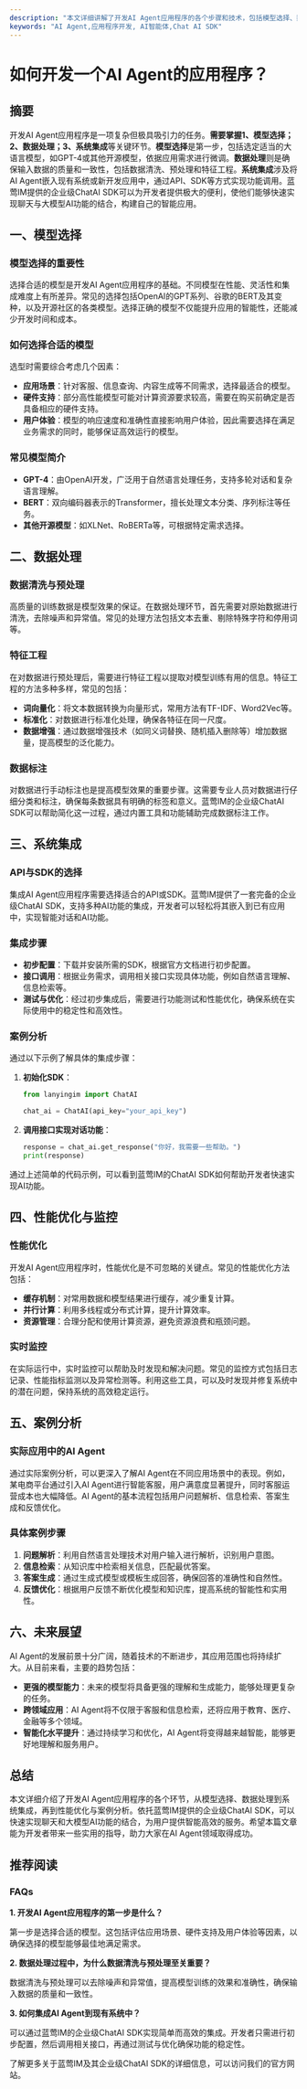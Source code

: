 ```yaml
---
description: "本文详细讲解了开发AI Agent应用程序的各个步骤和技术，包括模型选择、数据处理、系统集成等。"
keywords: "AI Agent,应用程序开发, AI智能体,Chat AI SDK"
---
```

# 如何开发一个AI Agent的应用程序？

## 摘要

开发AI Agent应用程序是一项复杂但极具吸引力的任务。**需要掌握1、模型选择；2、数据处理；3、系统集成**等关键环节。**模型选择**是第一步，包括选定适当的大语言模型，如GPT-4或其他开源模型，依据应用需求进行微调。**数据处理**则是确保输入数据的质量和一致性，包括数据清洗、预处理和特征工程。**系统集成**涉及将AI Agent嵌入现有系统或新开发应用中，通过API、SDK等方式实现功能调用。蓝莺IM提供的企业级ChatAI SDK可以为开发者提供极大的便利，使他们能够快速实现聊天与大模型AI功能的结合，构建自己的智能应用。

## 一、模型选择

### 模型选择的重要性

选择合适的模型是开发AI Agent应用程序的基础。不同模型在性能、灵活性和集成难度上有所差异。常见的选择包括OpenAI的GPT系列、谷歌的BERT及其变种，以及开源社区的各类模型。选择正确的模型不仅能提升应用的智能性，还能减少开发时间和成本。

### 如何选择合适的模型

选型时需要综合考虑几个因素：

- **应用场景**：针对客服、信息查询、内容生成等不同需求，选择最适合的模型。
- **硬件支持**：部分高性能模型可能对计算资源要求较高，需要在购买前确定是否具备相应的硬件支持。
- **用户体验**：模型的响应速度和准确性直接影响用户体验，因此需要选择在满足业务需求的同时，能够保证高效运行的模型。

### 常见模型简介

- **GPT-4**：由OpenAI开发，广泛用于自然语言处理任务，支持多轮对话和复杂语言理解。
- **BERT**：双向编码器表示的Transformer，擅长处理文本分类、序列标注等任务。
- **其他开源模型**：如XLNet、RoBERTa等，可根据特定需求选择。

## 二、数据处理

### 数据清洗与预处理

高质量的训练数据是模型效果的保证。在数据处理环节，首先需要对原始数据进行清洗，去除噪声和异常值。常见的处理方法包括文本去重、剔除特殊字符和停用词等。

### 特征工程

在对数据进行预处理后，需要进行特征工程以提取对模型训练有用的信息。特征工程的方法多种多样，常见的包括：

- **词向量化**：将文本数据转换为向量形式，常用方法有TF-IDF、Word2Vec等。
- **标准化**：对数据进行标准化处理，确保各特征在同一尺度。
- **数据增强**：通过数据增强技术（如同义词替换、随机插入删除等）增加数据量，提高模型的泛化能力。

### 数据标注

对数据进行手动标注也是提高模型效果的重要步骤。这需要专业人员对数据进行仔细分类和标注，确保每条数据具有明确的标签和意义。蓝莺IM的企业级ChatAI SDK可以帮助简化这一过程，通过内置工具和功能辅助完成数据标注工作。

## 三、系统集成

### API与SDK的选择

集成AI Agent应用程序需要选择适合的API或SDK。蓝莺IM提供了一套完备的企业级ChatAI SDK，支持多种AI功能的集成，开发者可以轻松将其嵌入到已有应用中，实现智能对话和AI功能。

### 集成步骤

- **初步配置**：下载并安装所需的SDK，根据官方文档进行初步配置。
- **接口调用**：根据业务需求，调用相关接口实现具体功能，例如自然语言理解、信息检索等。
- **测试与优化**：经过初步集成后，需要进行功能测试和性能优化，确保系统在实际使用中的稳定性和高效性。

### 案例分析

通过以下示例了解具体的集成步骤：

1. **初始化SDK**：
    ```python
    from lanyingim import ChatAI

    chat_ai = ChatAI(api_key="your_api_key")
    ```

2. **调用接口实现对话功能**：
    ```python
    response = chat_ai.get_response("你好，我需要一些帮助。")
    print(response)
    ```

通过上述简单的代码示例，可以看到蓝莺IM的ChatAI SDK如何帮助开发者快速实现AI功能。

## 四、性能优化与监控

### 性能优化

开发AI Agent应用程序时，性能优化是不可忽略的关键点。常见的性能优化方法包括：

- **缓存机制**：对常用数据和模型结果进行缓存，减少重复计算。
- **并行计算**：利用多线程或分布式计算，提升计算效率。
- **资源管理**：合理分配和使用计算资源，避免资源浪费和瓶颈问题。

### 实时监控

在实际运行中，实时监控可以帮助及时发现和解决问题。常见的监控方式包括日志记录、性能指标监测以及异常检测等。利用这些工具，可以及时发现并修复系统中的潜在问题，保持系统的高效稳定运行。

## 五、案例分析

### 实际应用中的AI Agent

通过实际案例分析，可以更深入了解AI Agent在不同应用场景中的表现。例如，某电商平台通过引入AI Agent进行智能客服，用户满意度显著提升，同时客服运营成本也大幅降低。AI Agent的基本流程包括用户问题解析、信息检索、答案生成和反馈优化。

### 具体案例步骤

1. **问题解析**：利用自然语言处理技术对用户输入进行解析，识别用户意图。
2. **信息检索**：从知识库中检索相关信息，匹配最优答案。
3. **答案生成**：通过生成式模型或模板生成回答，确保回答的准确性和自然性。
4. **反馈优化**：根据用户反馈不断优化模型和知识库，提高系统的智能性和实用性。

## 六、未来展望

AI Agent的发展前景十分广阔，随着技术的不断进步，其应用范围也将持续扩大。从目前来看，主要的趋势包括：

- **更强的模型能力**：未来的模型将具备更强的理解和生成能力，能够处理更复杂的任务。
- **跨领域应用**：AI Agent将不仅限于客服和信息检索，还将应用于教育、医疗、金融等多个领域。
- **智能化水平提升**：通过持续学习和优化，AI Agent将变得越来越智能，能够更好地理解和服务用户。

## 总结

本文详细介绍了开发AI Agent应用程序的各个环节，从模型选择、数据处理到系统集成，再到性能优化与案例分析。依托蓝莺IM提供的企业级ChatAI SDK，可以快速实现聊天和大模型AI功能的结合，为用户提供智能高效的服务。希望本篇文章能为开发者带来一些实用的指导，助力大家在AI Agent领域取得成功。

## 推荐阅读

### FAQs

**1. 开发AI Agent应用程序的第一步是什么？**

第一步是选择合适的模型。这包括评估应用场景、硬件支持及用户体验等因素，以确保选择的模型能够最佳地满足需求。

**2. 数据处理过程中，为什么数据清洗与预处理至关重要？**

数据清洗与预处理可以去除噪声和异常值，提高模型训练的效果和准确性，确保输入数据的质量和一致性。

**3. 如何集成AI Agent到现有系统中？**

可以通过蓝莺IM的企业级ChatAI SDK实现简单而高效的集成。开发者只需进行初步配置，然后调用相关接口，再通过测试与优化确保功能的稳定性。

了解更多关于蓝莺IM及其企业级ChatAI SDK的详细信息，可以访问我们的官方网站。
